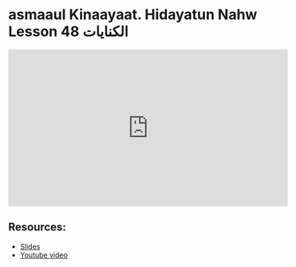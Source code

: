 # asmaaul Kinaayaat. Hidayatun Nahw Lesson 48 الكنايات
                
<iframe width="560" height="315" src="https://www.youtube-nocookie.com/embed/afsVoci-Ej8?start=0" frameborder="0" allow="accelerometer; autoplay; encrypted-media; gyroscope; picture-in-picture" allowfullscreen="allowfullscreen">
</iframe><BR>

## Resources:
- [Slides](https://github.com/arshare/resources_balagha_pdfs)
- [Youtube video](https://www.youtube.com/watch?v=afsVoci-Ej8&list=PLzn0qdi6JpdtdAyaM2yvvY1Yk9i4EpLHD&index=109)

